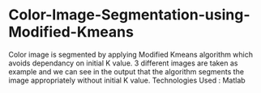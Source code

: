# Color-Image-Segmentation-using-Modified-Kmeans
Color image is segmented by applying Modified Kmeans algorithm which avoids dependancy on initial K value.
3 different images are taken as example and we can see in the output that the algorithm segments the image appropriately without initial K value.
Technologies Used : Matlab
